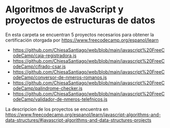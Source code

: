 # Algoritmos de JavaScript y proyectos de estructuras de datos
En esta carpeta se encuentran 5 proyectos necesarios para obtener la certificación otorgada por https://www.freecodecamp.org/espanol/learn
- https://github.com/ChiesaSantiago/web/blob/main/javascript%20FreeCodeCamp/caja-registradora.js 
- https://github.com/ChiesaSantiago/web/blob/main/javascript%20FreeCodeCamp/cifrado-csar.js
- https://github.com/ChiesaSantiago/web/blob/main/javascript%20FreeCodeCamp/conversor-de-nmeros-romanos.js
- https://github.com/ChiesaSantiago/web/blob/main/javascript%20FreeCodeCamp/palindrome-checker.js
- https://github.com/ChiesaSantiago/web/blob/main/javascript%20FreeCodeCamp/validador-de-nmeros-telefnicos.js

La descripcion de los proyectos se encuentra en https://www.freecodecamp.org/espanol/learn/javascript-algorithms-and-data-structures/#javascript-algorithms-and-data-structures-projects
